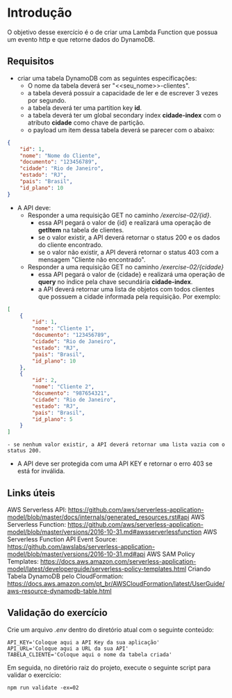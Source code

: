 # Introdução
O objetivo desse exercício é o de criar uma Lambda Function que possua um evento http e que retorne dados do DynamoDB.

## Requisitos
- criar uma tabela DynamoDB com as seguintes especificações:
  - O nome da tabela deverá ser "<<seu_nome>>-clientes".
  - a tabela deverá possuir a capacidade de ler e de escrever 3 vezes por segundo.
  - a tabela deverá ter uma partition key **id**.
  - a tabela deverá ter um global secondary index **cidade-index** com o atributo **cidade** como chave de partição.
  - o payload um item dessa tabela deverá se parecer com o abaixo:

```json
{
    "id": 1,
    "nome": "Nome do Cliente",
    "documento": "123456789",
    "cidade": "Rio de Janeiro",
    "estado": "RJ",
    "pais": "Brasil",
    "id_plano": 10
}
```

- A API deve:
  - Responder a uma requisição GET no caminho */exercise-02/{id}*.
    - essa API pegará o valor de {id} e realizará uma operação de **getItem** na tabela de clientes.
    - se o valor existir, a API deverá retornar o status 200 e os dados do cliente encontrado.
    - se o valor não existir, a API deverá retornar o status 403 com a mensagem "Cliente não encontrado".
  - Responder a uma requisição GET no caminho */exercise-02/{cidade}*
    - essa API pegará o valor de {cidade} e realizará uma operação de **query** no índice pela chave secundária **cidade-index**.
    - a API deverá retornar uma lista de objetos com todos clientes que possuem a cidade informada pela requisição. Por exemplo:

```json
[
    {
        "id": 1,
        "nome": "Cliente 1",
        "documento": "123456789",
        "cidade": "Rio de Janeiro",
        "estado": "RJ",
        "pais": "Brasil",
        "id_plano": 10
    },
    {
        "id": 2,
        "nome": "Cliente 2",
        "documento": "987654321",
        "cidade": "Rio de Janeiro",
        "estado": "RJ",
        "pais": "Brasil",
        "id_plano": 5
    }
]
```
    - se nenhum valor existir, a API deverá retornar uma lista vazia com o status 200.
  - A API deve ser protegida com uma API KEY e retornar o erro 403 se está for inválida.

## Links úteis
AWS Serverless API: https://github.com/aws/serverless-application-model/blob/master/docs/internals/generated_resources.rst#api
AWS Serverless Function: https://github.com/aws/serverless-application-model/blob/master/versions/2016-10-31.md#awsserverlessfunction
AWS Serverless Function API Event Source: https://github.com/awslabs/serverless-application-model/blob/master/versions/2016-10-31.md#api
AWS SAM Policy Templates: https://docs.aws.amazon.com/serverless-application-model/latest/developerguide/serverless-policy-templates.html
Criando Tabela DynamoDB pelo CloudFormation: https://docs.aws.amazon.com/pt_br/AWSCloudFormation/latest/UserGuide/aws-resource-dynamodb-table.html

## Validação do exercício

Crie um arquivo *.env* dentro do diretório atual com o seguinte conteúdo:
```
API_KEY='Coloque aqui a API Key da sua aplicação'
API_URL='Coloque aqui a URL da sua API'
TABELA_CLIENTE='Coloque aqui o nome da tabela criada'
```

Em seguida, no diretório raiz do projeto, execute o seguinte script para validar o exercício:
```
npm run validate -ex=02
```
